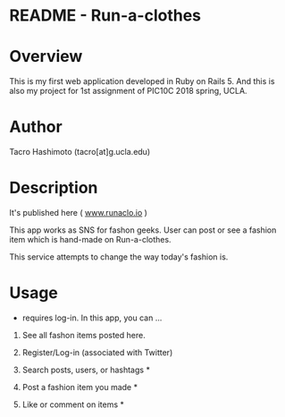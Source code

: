 # README - Run-a-clothes

# Overview
This is my first web application developed in Ruby on Rails 5.
And this is also my project for 1st assignment of PIC10C 2018 spring, UCLA.

# Author
Tacro Hashimoto (tacro[at]g.ucla.edu)

# Description
It's published here ( www.runaclo.io )

This app works as SNS for fashon geeks.
User can post or see a fashion item which is hand-made on Run-a-clothes.

This service attempts to change the way today's fashion is.

# Usage
* requires log-in.
In this app, you can ...

1. See all fashon items posted here.

2. Register/Log-in (associated with Twitter)

3. Search posts, users, or hashtags *

4. Post a fashion item you made *

5. Like or comment on items *

